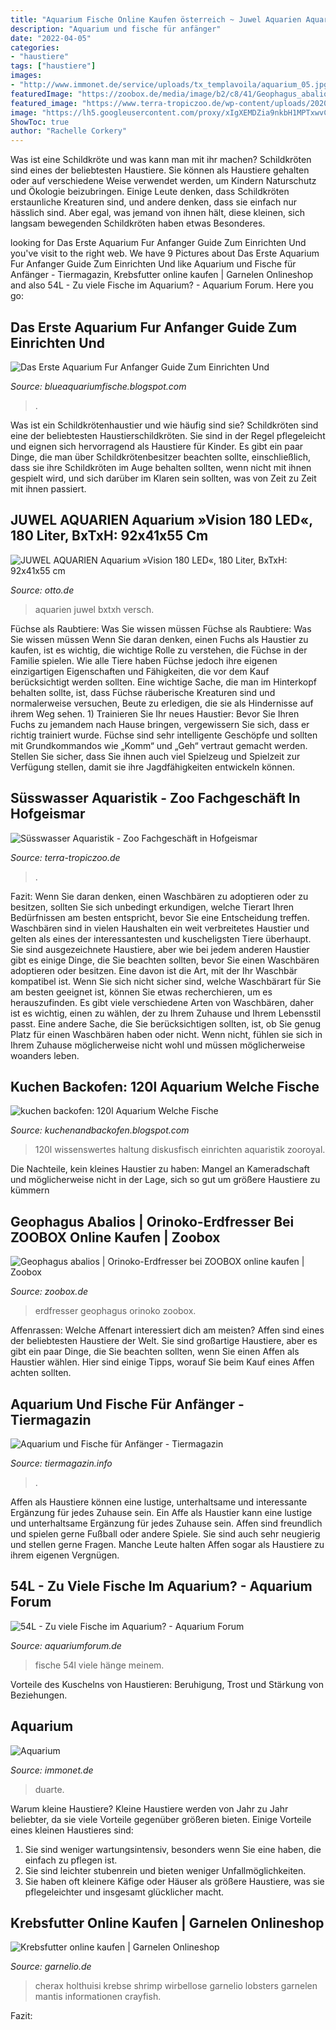 ```yaml
---
title: "Aquarium Fische Online Kaufen österreich ~ Juwel Aquarien Aquarium »vision 180 Led«, 180 Liter, Bxtxh: 92x41x55 Cm"
description: "Aquarium und fische für anfänger"
date: "2022-04-05"
categories:
- "haustiere"
tags: ["haustiere"]
images:
- "http://www.immonet.de/service/uploads/tx_templavoila/aquarium_05.jpg"
featuredImage: "https://zoobox.de/media/image/b2/c8/41/Geophagus_abalios_600x600@2x.jpg"
featured_image: "https://www.terra-tropiczoo.de/wp-content/uploads/2020/01/Aquarium-Fische-kaufen-1200x800.jpg"
image: "https://lh5.googleusercontent.com/proxy/xIgXEMDZia9nkbH1MPTxwvCnCPFG984SajE3Qp4xHF_SCwEOcHJfLGuipjVeFXpqOAT3g-RAoNB8rbJvtXz1H_6zXSJ0QYOYI9-SY5o5_8ALASXLO3mMT7MwA6prIghsKSwJQTnGdNPRQqVGc_rcDBn_3SVJ2bcp1QZFxw=w1200-h630-p-k-no-nu"
ShowToc: true
author: "Rachelle Corkery"
---
```



Was ist eine Schildkröte und was kann man mit ihr machen?
Schildkröten sind eines der beliebtesten Haustiere. Sie können als Haustiere gehalten oder auf verschiedene Weise verwendet werden, um Kindern Naturschutz und Ökologie beizubringen. Einige Leute denken, dass Schildkröten erstaunliche Kreaturen sind, und andere denken, dass sie einfach nur hässlich sind. Aber egal, was jemand von ihnen hält, diese kleinen, sich langsam bewegenden Schildkröten haben etwas Besonderes.

	

		
looking for Das Erste Aquarium Fur Anfanger Guide Zum Einrichten Und you've visit to the right web. We have 9 Pictures about Das Erste Aquarium Fur Anfanger Guide Zum Einrichten Und like Aquarium und Fische für Anfänger - Tiermagazin, Krebsfutter online kaufen | Garnelen Onlineshop and also 54L - Zu viele Fische im Aquarium? - Aquarium Forum. Here you go:
		
    
## Das Erste Aquarium Fur Anfanger Guide Zum Einrichten Und

<img loading=lazy src="https://www.bachflohkrebse.de/ratgeber/wp-content/uploads/Aquarium-Fische-e1453886171124.jpg" onerror="this.onerror=null;this.src='https://tse3.mm.bing.net/th?id=OIP.rccRYdQxLR64TXxpB9LN7QHaD6&amp;pid=15.1';" alt="Das Erste Aquarium Fur Anfanger Guide Zum Einrichten Und">

_Source: blueaquariumfische.blogspot.com_

>. 

	

Was ist ein Schildkrötenhaustier und wie häufig sind sie?
Schildkröten sind eine der beliebtesten Haustierschildkröten. Sie sind in der Regel pflegeleicht und eignen sich hervorragend als Haustiere für Kinder. Es gibt ein paar Dinge, die man über Schildkrötenbesitzer beachten sollte, einschließlich, dass sie ihre Schildkröten im Auge behalten sollten, wenn nicht mit ihnen gespielt wird, und sich darüber im Klaren sein sollten, was von Zeit zu Zeit mit ihnen passiert.

    
## JUWEL AQUARIEN Aquarium »Vision 180 LED«, 180 Liter, BxTxH: 92x41x55 Cm

<img loading=lazy src="https://i.otto.de/i/otto/17805402-4db1-586d-822b-bac7a325712e/juwel-aquarien-aquarium-vision-180-led-180-liter-bxtxh-92x41x55-cm-schwarz.jpg?$formatz$" onerror="this.onerror=null;this.src='https://tse1.mm.bing.net/th?id=OIP.-qgiz2z04_V8FVrZGJ9rhgHaEx&amp;pid=15.1';" alt="JUWEL AQUARIEN Aquarium »Vision 180 LED«, 180 Liter, BxTxH: 92x41x55 cm">

_Source: otto.de_

>aquarien juwel bxtxh versch. 

	

Füchse als Raubtiere: Was Sie wissen müssen
Füchse als Raubtiere: Was Sie wissen müssen
Wenn Sie daran denken, einen Fuchs als Haustier zu kaufen, ist es wichtig, die wichtige Rolle zu verstehen, die Füchse in der Familie spielen. Wie alle Tiere haben Füchse jedoch ihre eigenen einzigartigen Eigenschaften und Fähigkeiten, die vor dem Kauf berücksichtigt werden sollten. Eine wichtige Sache, die man im Hinterkopf behalten sollte, ist, dass Füchse räuberische Kreaturen sind und normalerweise versuchen, Beute zu erledigen, die sie als Hindernisse auf ihrem Weg sehen. 1) Trainieren Sie Ihr neues Haustier: Bevor Sie Ihren Fuchs zu jemandem nach Hause bringen, vergewissern Sie sich, dass er richtig trainiert wurde. Füchse sind sehr intelligente Geschöpfe und sollten mit Grundkommandos wie „Komm“ und „Geh“ vertraut gemacht werden. Stellen Sie sicher, dass Sie ihnen auch viel Spielzeug und Spielzeit zur Verfügung stellen, damit sie ihre Jagdfähigkeiten entwickeln können.

    
## Süsswasser Aquaristik - Zoo Fachgeschäft In Hofgeismar

<img loading=lazy src="https://www.terra-tropiczoo.de/wp-content/uploads/2020/01/Aquarium-Fische-kaufen-1200x800.jpg" onerror="this.onerror=null;this.src='https://tse2.mm.bing.net/th?id=OIP.DNx9wohC1aTxL81dVESsqgHaE8&amp;pid=15.1';" alt="Süsswasser Aquaristik - Zoo Fachgeschäft in Hofgeismar">

_Source: terra-tropiczoo.de_

>. 

	

Fazit: Wenn Sie daran denken, einen Waschbären zu adoptieren oder zu besitzen, sollten Sie sich unbedingt erkundigen, welche Tierart Ihren Bedürfnissen am besten entspricht, bevor Sie eine Entscheidung treffen.
Waschbären sind in vielen Haushalten ein weit verbreitetes Haustier und gelten als eines der interessantesten und kuscheligsten Tiere überhaupt. Sie sind ausgezeichnete Haustiere, aber wie bei jedem anderen Haustier gibt es einige Dinge, die Sie beachten sollten, bevor Sie einen Waschbären adoptieren oder besitzen. Eine davon ist die Art, mit der Ihr Waschbär kompatibel ist. Wenn Sie sich nicht sicher sind, welche Waschbärart für Sie am besten geeignet ist, können Sie etwas recherchieren, um es herauszufinden. Es gibt viele verschiedene Arten von Waschbären, daher ist es wichtig, einen zu wählen, der zu Ihrem Zuhause und Ihrem Lebensstil passt. Eine andere Sache, die Sie berücksichtigen sollten, ist, ob Sie genug Platz für einen Waschbären haben oder nicht. Wenn nicht, fühlen sie sich in Ihrem Zuhause möglicherweise nicht wohl und müssen möglicherweise woanders leben.

    
## Kuchen Backofen: 120l Aquarium Welche Fische

<img loading=lazy src="https://lh5.googleusercontent.com/proxy/xIgXEMDZia9nkbH1MPTxwvCnCPFG984SajE3Qp4xHF_SCwEOcHJfLGuipjVeFXpqOAT3g-RAoNB8rbJvtXz1H_6zXSJ0QYOYI9-SY5o5_8ALASXLO3mMT7MwA6prIghsKSwJQTnGdNPRQqVGc_rcDBn_3SVJ2bcp1QZFxw=w1200-h630-p-k-no-nu" onerror="this.onerror=null;this.src='https://tse1.mm.bing.net/th?id=OIP.ZR27PBsalCkSr5p5p2tMBAHaFd&amp;pid=15.1';" alt="kuchen backofen: 120l Aquarium Welche Fische">

_Source: kuchenandbackofen.blogspot.com_

>120l wissenswertes haltung diskusfisch einrichten aquaristik zooroyal. 

	

Die Nachteile, kein kleines Haustier zu haben: Mangel an Kameradschaft und möglicherweise nicht in der Lage, sich so gut um größere Haustiere zu kümmern

    
## Geophagus Abalios | Orinoko-Erdfresser Bei ZOOBOX Online Kaufen | Zoobox

<img loading=lazy src="https://zoobox.de/media/image/b2/c8/41/Geophagus_abalios_600x600@2x.jpg" onerror="this.onerror=null;this.src='https://tse1.mm.bing.net/th?id=OIP.VAxYjxLYVpJHRqOg7LW1swHaFk&amp;pid=15.1';" alt="Geophagus abalios | Orinoko-Erdfresser bei ZOOBOX online kaufen | Zoobox">

_Source: zoobox.de_

>erdfresser geophagus orinoko zoobox. 

	

Affenrassen: Welche Affenart interessiert dich am meisten?
Affen sind eines der beliebtesten Haustiere der Welt. Sie sind großartige Haustiere, aber es gibt ein paar Dinge, die Sie beachten sollten, wenn Sie einen Affen als Haustier wählen. Hier sind einige Tipps, worauf Sie beim Kauf eines Affen achten sollten.

    
## Aquarium Und Fische Für Anfänger - Tiermagazin

<img loading=lazy src="https://tiermagazin.info/wp-content/uploads/2016/06/Depositphotos_9334860_Aquar.jpg" onerror="this.onerror=null;this.src='https://tse1.mm.bing.net/th?id=OIP.hPYzEGozLk86BVmTF4-tBQHaEx&amp;pid=15.1';" alt="Aquarium und Fische für Anfänger - Tiermagazin">

_Source: tiermagazin.info_

>. 

	

Affen als Haustiere können eine lustige, unterhaltsame und interessante Ergänzung für jedes Zuhause sein.
Ein Affe als Haustier kann eine lustige und unterhaltsame Ergänzung für jedes Zuhause sein. Affen sind freundlich und spielen gerne Fußball oder andere Spiele. Sie sind auch sehr neugierig und stellen gerne Fragen. Manche Leute halten Affen sogar als Haustiere zu ihrem eigenen Vergnügen.

    
## 54L - Zu Viele Fische Im Aquarium? - Aquarium Forum

<img loading=lazy src="https://www.aquariumforum.de/gallery/files/2/3/1/3/8/1/image0_002_original.jpeg" onerror="this.onerror=null;this.src='https://tse4.mm.bing.net/th?id=OIP.ghUQX0cHVzAgO5mMFs22pwHaFj&amp;pid=15.1';" alt="54L - Zu viele Fische im Aquarium? - Aquarium Forum">

_Source: aquariumforum.de_

>fische 54l viele hänge meinem. 

	

Vorteile des Kuschelns von Haustieren: Beruhigung, Trost und Stärkung von Beziehungen.

    
## Aquarium

<img loading=lazy src="http://www.immonet.de/service/uploads/tx_templavoila/aquarium_05.jpg" onerror="this.onerror=null;this.src='https://tse4.mm.bing.net/th?id=OIP.c57MJangKIGMNTX7tI4ZxAHaFS&amp;pid=15.1';" alt="Aquarium">

_Source: immonet.de_

>duarte. 

	

Warum kleine Haustiere?
Kleine Haustiere werden von Jahr zu Jahr beliebter, da sie viele Vorteile gegenüber größeren bieten. Einige Vorteile eines kleinen Haustieres sind:
1. Sie sind weniger wartungsintensiv, besonders wenn Sie eine haben, die einfach zu pflegen ist.
2. Sie sind leichter stubenrein und bieten weniger Unfallmöglichkeiten.
3. Sie haben oft kleinere Käfige oder Häuser als größere Haustiere, was sie pflegeleichter und insgesamt glücklicher macht.

    
## Krebsfutter Online Kaufen | Garnelen Onlineshop

<img loading=lazy src="https://www.garnelio.de/media/image/52/e1/e8/Kategorie-Krebsfutter.jpg" onerror="this.onerror=null;this.src='https://tse4.mm.bing.net/th?id=OIP.uMyo7Q0LfH9N9rsZcUcreAHaF7&amp;pid=15.1';" alt="Krebsfutter online kaufen | Garnelen Onlineshop">

_Source: garnelio.de_

>cherax holthuisi krebse shrimp wirbellose garnelio lobsters garnelen mantis informationen crayfish. 

	

Fazit:

